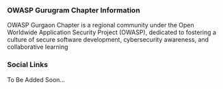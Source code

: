 ### OWASP Gurugram Chapter Information

OWASP Gurgaon Chapter is a regional community under the Open Worldwide Application Security Project (OWASP), dedicated to fostering a culture of secure software development, cybersecurity awareness, and collaborative learning

### Social Links

To Be Added Soon...


